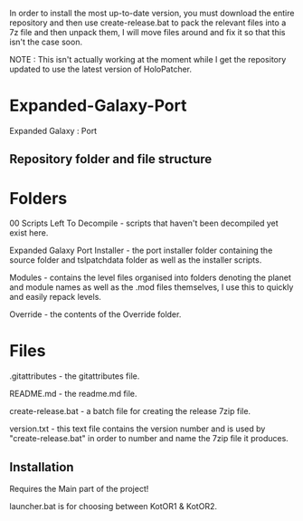In order to install the most up-to-date version, you must download the entire repository and then use create-release.bat to pack the relevant files into a 7z file and then unpack them, I will move files around and fix it so that this isn't the case soon.

NOTE : This isn't actually working at the moment while I get the repository updated to use the latest version of HoloPatcher.

# Expanded-Galaxy-Port
Expanded Galaxy : Port

## Repository folder and file structure
# Folders
00 Scripts Left To Decompile - scripts that haven't been decompiled yet exist here.

Expanded Galaxy Port Installer - the port installer folder containing the source folder and tslpatchdata folder as well as the installer scripts.

Modules - contains the level files organised into folders denoting the planet and module names as well as the .mod files themselves, I use this to quickly and easily repack levels.

Override - the contents of the Override folder.

# Files

.gitattributes - the gitattributes file.

README.md - the readme.md file.

create-release.bat - a batch file for creating the release 7zip file.

version.txt - this text file contains the version number and is used by "create-release.bat" in order to number and name the 7zip file it produces.

## Installation

Requires the Main part of the project!

launcher.bat is for choosing between KotOR1 & KotOR2.
